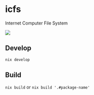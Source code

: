 # icfs

Internet Computer File System

![](https://img.shields.io/badge/status%EF%B8%8F-experimental-blueviolet)

## Develop

`nix develop`

## Build

`nix build` or `nix build '.#package-name'`
